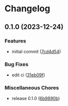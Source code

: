 # Changelog

## 0.1.0 (2023-12-24)


### Features

* initial commit ([7cd4d54](https://github.com/StouderIO/inertia-preact/commit/7cd4d54078711c3ca62a5140ae5d35c9913a5232))


### Bug Fixes

* edit ci ([31eb09f](https://github.com/StouderIO/inertia-preact/commit/31eb09f2ff0637c840203e78a147af059c1bbc61))


### Miscellaneous Chores

* release 0.1.0 ([6b9890b](https://github.com/StouderIO/inertia-preact/commit/6b9890b90b4098df701c6f2f1c8adc615914f6e1))
